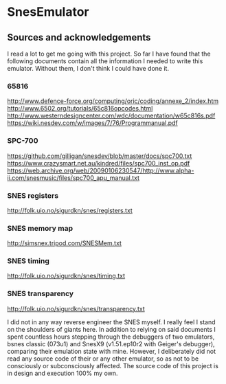 # SnesEmulator

## Sources and acknowledgements
I read a lot to get me going with this project. So far I have found that the following documents contain all the information I needed to write this emulator. Without them, I don't think I could have done it.
### 65816
http://www.defence-force.org/computing/oric/coding/annexe_2/index.htm
http://www.6502.org/tutorials/65c816opcodes.html
http://www.westerndesigncenter.com/wdc/documentation/w65c816s.pdf
https://wiki.nesdev.com/w/images/7/76/Programmanual.pdf
### SPC-700
https://github.com/gilligan/snesdev/blob/master/docs/spc700.txt
https://www.crazysmart.net.au/kindred/files/spc700_inst_op.pdf
https://web.archive.org/web/20090106230547/http://www.alpha-ii.com/snesmusic/files/spc700_apu_manual.txt
### SNES registers
http://folk.uio.no/sigurdkn/snes/registers.txt
### SNES memory map
http://simsnex.tripod.com/SNESMem.txt
### SNES timing
http://folk.uio.no/sigurdkn/snes/timing.txt
### SNES transparency
http://folk.uio.no/sigurdkn/snes/transparency.txt

I did not in any way reverse engineer the SNES myself. I really feel I stand on the shoulders of giants here. In addition to relying on said documents I spent countless hours stepping through the debuggers of two emulators, bsnes classic (073u1) and SnesX9 (v1.51.ep10r2 with Geiger's debugger), comparing their emulation state with mine. However, I deliberately did not read any source code of their or any other emulator, so as not to be consciously or subconsciously affected. The source code of this project is in design and execution 100% my own.
